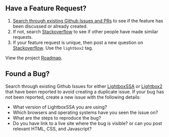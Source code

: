## Have a Feature Request?

1. [Search through existing Github Issues and PRs](https://github.com/lokesh/lightbox2/issues) to see if the feature has been discussed or already created.
2. If not, search [Stackoverflow](https://stackoverflow.com/questions/tagged/lightbox2) to see if other people have made similar requests.
3. If your feature request is unique, then post a new question on [Stackoverflow](https://stackoverflow.com/questions/ask). Use the `lightbox2` tag.

View the project [Roadmap](https://github.com/starsoftanalysis/lightboxSSA/blob/master/ROADMAP.md).

## Found a Bug?

Search through existing Github Issues for either [LightboxSSA](https://github.com/starsoftanalysis/lightboxSSA/issues) or [Lightbox2](https://github.com/lokesh/lightbox2/issues) that have been reported to avoid creating a duplicate issue. If your bug has not been reported, create a new issue with the following details:

* What version of LightboxSSA you are using?
* Which browsers and operating systems have you seen the issue on?
* What are the steps to reproduce the bug?
* Do you have link to a live site where the bug is visible? or can you post relevant HTML, CSS, and Javascript?
